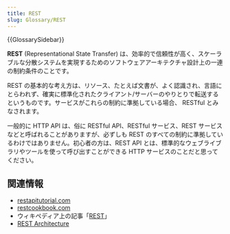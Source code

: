 ```yaml
---
title: REST
slug: Glossary/REST
---
```


{{GlossarySidebar}}

**REST** (Representational State Transfer) は、効率的で信頼性が高く、スケーラブルな分散システムを実現するためのソフトウェアアーキテクチャ設計上の一連の制約条件のことです。

REST の基本的な考え方は、リソース、たとえば文書が、よく認識され、言語にとらわれず、確実に標準化されたクライアント/サーバーのやりとりで転送するというものです。サービスがこれらの制約に準拠している場合、 RESTful とみなされます。

一般的に HTTP API は、俗に RESTful API、RESTful サービス、REST サービスなどと呼ばれることがありますが、必ずしも REST のすべての制約に準拠しているわけではありません。初心者の方は、REST API とは、標準的なウェブライブラリやツールを使って呼び出すことができる HTTP サービスのことだと思ってください。

## 関連情報

- [restapitutorial.com](https://www.restapitutorial.com/)
- [restcookbook.com](https://restcookbook.com/)
- ウィキペディア上の記事「[REST](https://ja.wikipedia.org/wiki/Representational_State_Transfer)」
- [REST Architecture](https://www.service-architecture.com/articles/web-services/representational_state_transfer_rest.html)
